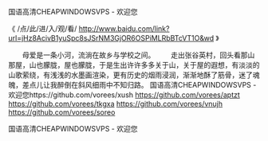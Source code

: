 
国语高清CHEAPWINDOWSVPS - 欢迎您




《 /点/此/进/入/观/看/ http://www.baidu.com/link?url=jHz8AcivB1yuSpc8sJSrNM3GjOR6OSPiMLRbBTcVT1O&wd 》




　　母爱是一条小河，流淌在故乡与学校之间。
　　走出张谷英村，回头看那山那屋，山也朦胧，屋也朦胧，于是生出许许多多关于山，关于屋的遐想，有淡淡的山歌萦绕，有浅浅的水墨画渲染，更有历史的烟雨浸润，渐渐地酥了筋骨，迷了魂魄，差点儿让我醉倒在斜风细雨中不知归路。
国语高清CHEAPWINDOWSVPS - 欢迎您https://github.com/vorees/xush
https://github.com/vorees/aptzt
https://github.com/vorees/tkgxa
https://github.com/vorees/vnujh
https://github.com/vorees/soreo





国语高清CHEAPWINDOWSVPS - 欢迎您
